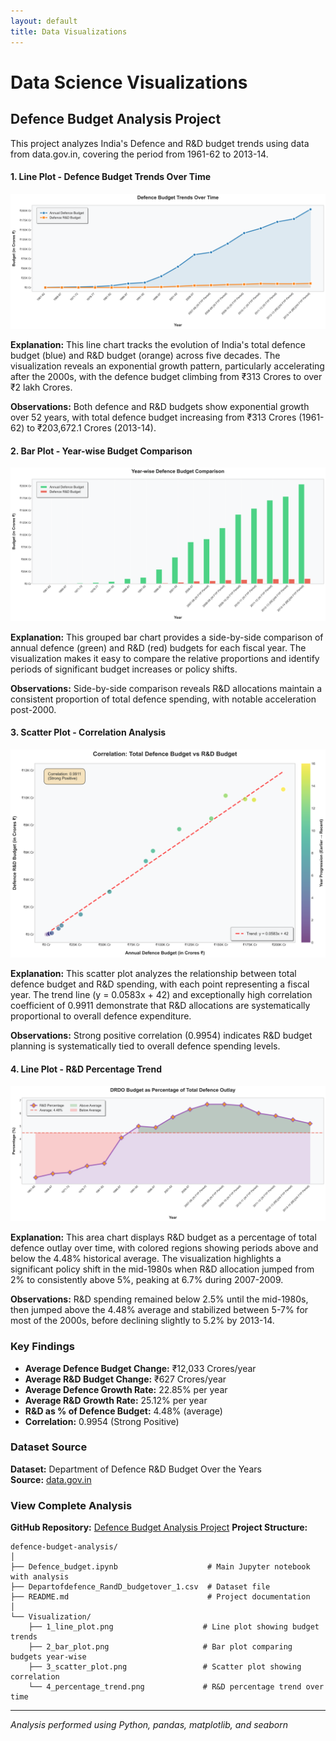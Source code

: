 ```yaml
---
layout: default
title: Data Visualizations
---
```

# Data Science Visualizations
## Defence Budget Analysis Project
This project analyzes India's Defence and R&D budget trends using data from data.gov.in, covering the period from 1961-62 to 2013-14.

#### 1. Line Plot - Defence Budget Trends Over Time
<img src="https://raw.githubusercontent.com/Shubhamghodake000/Defence_budget_visualization_project/main/visualization/1_line_plot.png" alt="Defence Budget Trends">

**Explanation:** This line chart tracks the evolution of India's total defence budget (blue) and R&D budget (orange) across five decades. The visualization reveals an exponential growth pattern, particularly accelerating after the 2000s, with the defence budget climbing from ₹313 Crores to over ₹2 lakh Crores.

**Observations:** Both defence and R&D budgets show exponential growth over 52 years, with total defence budget increasing from ₹313 Crores (1961-62) to ₹203,672.1 Crores (2013-14).

#### 2. Bar Plot - Year-wise Budget Comparison
<img src="https://raw.githubusercontent.com/Shubhamghodake000/Defence_budget_visualization_project/main/visualization/2_bar_plot.png" alt="Year-wise Comparison">

**Explanation:** This grouped bar chart provides a side-by-side comparison of annual defence (green) and R&D (red) budgets for each fiscal year. The visualization makes it easy to compare the relative proportions and identify periods of significant budget increases or policy shifts.

**Observations:** Side-by-side comparison reveals R&D allocations maintain a consistent proportion of total defence spending, with notable acceleration post-2000.

#### 3. Scatter Plot - Correlation Analysis
<img src="https://raw.githubusercontent.com/Shubhamghodake000/Defence_budget_visualization_project/main/visualization/3_scatter_plot.png" alt="Correlation Analysis">

**Explanation:** This scatter plot analyzes the relationship between total defence budget and R&D spending, with each point representing a fiscal year. The trend line (y = 0.0583x + 42) and exceptionally high correlation coefficient of 0.9911 demonstrate that R&D allocations are systematically proportional to overall defence expenditure.

**Observations:** Strong positive correlation (0.9954) indicates R&D budget planning is systematically tied to overall defence spending levels.

#### 4. Line Plot - R&D Percentage Trend
<img src="https://raw.githubusercontent.com/Shubhamghodake000/Defence_budget_visualization_project/main/visualization/4_percentage_trend.png" alt="R&D Percentage Trend">

**Explanation:** This area chart displays R&D budget as a percentage of total defence outlay over time, with colored regions showing periods above and below the 4.48% historical average. The visualization highlights a significant policy shift in the mid-1980s when R&D allocation jumped from 2% to consistently above 5%, peaking at 6.7% during 2007-2009.

**Observations:** R&D spending remained below 2.5% until the mid-1980s, then jumped above the 4.48% average and stabilized between 5-7% for most of the 2000s, before declining slightly to 5.2% by 2013-14.

### Key Findings
- **Average Defence Budget Change:** ₹12,033 Crores/year
- **Average R&D Budget Change:** ₹627 Crores/year
- **Average Defence Growth Rate:** 22.85% per year
- **Average R&D Growth Rate:** 25.12% per year
- **R&D as % of Defence Budget:** 4.48% (average)
- **Correlation:** 0.9954 (Strong Positive)

### Dataset Source
**Dataset:** Department of Defence R&D Budget Over the Years  
**Source:** [data.gov.in](https://data.gov.in/)

### View Complete Analysis
**GitHub Repository:** [Defence Budget Analysis Project](https://github.com/Shubhamghodake000/Defence_budget_visualization_project) 
**Project Structure:**
```
defence-budget-analysis/
│
├── Defence_budget.ipynb                    # Main Jupyter notebook with analysis
├── Departofdefence_RandD_budgetover_1.csv  # Dataset file
├── README.md                               # Project documentation
│
└── Visualization/                                  
    ├── 1_line_plot.png                    # Line plot showing budget trends
    ├── 2_bar_plot.png                     # Bar plot comparing budgets year-wise
    ├── 3_scatter_plot.png                 # Scatter plot showing correlation
    └── 4_percentage_trend.png             # R&D percentage trend over time
```
---
*Analysis performed using Python, pandas, matplotlib, and seaborn*
